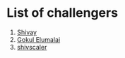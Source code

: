# List of challengers
1. [Shivay](https://github.com/shivaylamba)
2. [Gokul Elumalai](https://github.com/gokul-elumalai)
2. [shivscaler](http://github.com/shivscaler)
